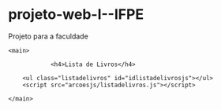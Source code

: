 # projeto-web-I--IFPE
Projeto para a faculdade 


    <main>
       
                <h4>Lista de Livros</h4>

        <ul class="listadelivros" id="idlistadelivrosjs"></ul>
        <script src="arcoesjs/listadelivros.js"></script>
        
    </main>